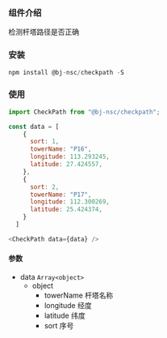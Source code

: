 ### 组件介绍

检测杆塔路径是否正确

### 安装

```javascript
npm install @bj-nsc/checkpath -S
```

### 使用

```javascript
import CheckPath from "@bj-nsc/checkpath";

const data = [
    {
      sort: 1,
      towerName: "P16",
      longitude: 113.293245,
      latitude: 27.424557,
    },
    {
      sort: 2,
      towerName: "P17",
      longitude: 112.300269,
      latitude: 25.424374,
    }
  ]

<CheckPath data={data} />
```

#### 参数

- data `Array<object>`
  - object
    - towerName 杆塔名称
    - longitude 经度
    - latitude 纬度
    - sort 序号
